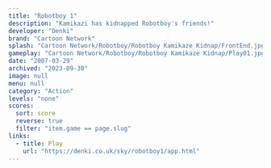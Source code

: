 ```yaml
---
title: "Robotboy 1"
description: "Kamikazi has kidnapped Robotboy's friends!"
developer: "Denki"
brand: "Cartoon Network"
splash: "Cartoon Network/Robotboy/Robotboy Kamikaze Kidnap/FrontEnd.jpg"
gameplay: "Cartoon Network/Robotboy/Robotboy Kamikaze Kidnap/Play01.jpg"
date: "2007-03-29"
archived: "2023-09-30"
image: null
menu: null
category: "Action"
levels: "none"
scores:
  sort: score
  reverse: true
  filter: "item.game == page.slug"
links:
  - title: Play
    url: "https://denki.co.uk/sky/robotboy1/app.html"
---
```

